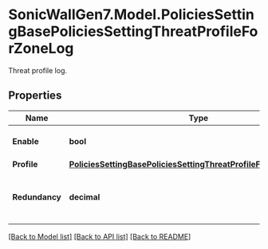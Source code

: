 # SonicWallGen7.Model.PoliciesSettingBasePoliciesSettingThreatProfileForZoneLog
Threat profile log.

## Properties

Name | Type | Description | Notes
------------ | ------------- | ------------- | -------------
**Enable** | **bool** | Enable threat profile log. | [optional] 
**Profile** | [**PoliciesSettingBasePoliciesSettingThreatProfileForZoneLogProfile**](PoliciesSettingBasePoliciesSettingThreatProfileForZoneLogProfile.md) |  | [optional] 
**Redundancy** | **decimal** | Set the log redundancy filter interval in seconds. | [optional] 

[[Back to Model list]](../README.md#documentation-for-models) [[Back to API list]](../README.md#documentation-for-api-endpoints) [[Back to README]](../README.md)

